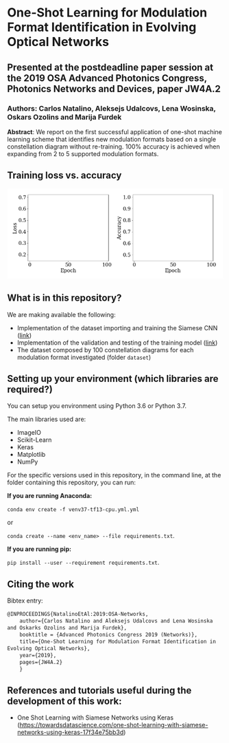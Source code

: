 # One-Shot Learning for Modulation Format Identification in Evolving Optical Networks

## Presented at the postdeadline paper session at the 2019 OSA Advanced Photonics Congress, Photonics Networks and Devices, paper JW4A.2

### Authors: Carlos Natalino, Aleksejs Udalcovs, Lena Wosinska, Oskars Ozolins and Marija Furdek

**Abstract**: We report on the first successful application of one-shot machine learning scheme that identifies new modulation formats based on a single constellation diagram without re-training. 100% accuracy is achieved when expanding from 2 to 5 supported modulation formats.

## Training loss vs. accuracy

![Training epochs](results/training-anim.gif)

## What is in this repository?
We are making available the following:
* Implementation of the dataset importing and training the Siamese CNN ([link](./importing-training.ipynb))
* Implementation of the validation and testing of the training model ([link](./testing-plotting.ipynb))
* The dataset composed by 100 constellation diagrams for each modulation format investigated (folder `dataset`)

## Setting up your environment (which libraries are required?)
You can setup you environment using Python 3.6 or Python 3.7.

The main libraries used are:
* ImageIO
* Scikit-Learn
* Keras
* Matplotlib
* NumPy

For the specific versions used in this repository, in the command line, at the folder containing this repository, you can run:

**If you are running Anaconda:**

`conda env create -f venv37-tf13-cpu.yml.yml` 

or 

`conda create --name <env_name> --file requirements.txt`.

**If you are running pip:**

`pip install --user --requirement requirements.txt`.

## Citing the work

Bibtex entry:

~~~~
@INPROCEEDINGS{NatalinoEtAl:2019:OSA-Networks, 
    author={Carlos Natalino and Aleksejs Udalcovs and Lena Wosinska and Oskarks Ozolins and Marija Furdek}, 
    booktitle = {Advanced Photonics Congress 2019 (Networks)},
    title={One-Shot Learning for Modulation Format Identification in Evolving Optical Networks}, 
    year={2019}, 
    pages={JW4A.2}
    }
~~~~

## References and tutorials useful during the development of this work:
* One Shot Learning with Siamese Networks using Keras (https://towardsdatascience.com/one-shot-learning-with-siamese-networks-using-keras-17f34e75bb3d)